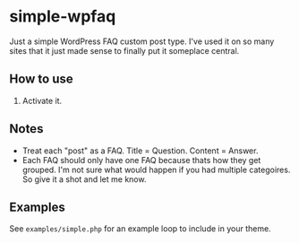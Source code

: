 simple-wpfaq
============

Just a simple WordPress FAQ custom post type. I've used it on so many sites that it just made sense to finally put it someplace central.

## How to use
1. Activate it.

## Notes
- Treat each "post" as a FAQ. Title = Question. Content = Answer.
- Each FAQ should only have one FAQ because thats how they get grouped. I'm not sure what would happen if you had multiple categoires. So give it a shot and let me know.

## Examples
See `examples/simple.php` for an example loop to include in your theme.
